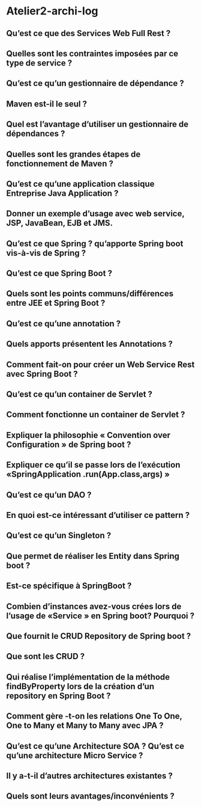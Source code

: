 # Atelier2-archi-log

## Qu’est ce que des Services Web Full Rest ? 

## Quelles sont les contraintes imposées par ce type de service ?

## Qu’est ce qu’un gestionnaire de dépendance ? 

## Maven est-il le seul ? 

## Quel est l’avantage d’utiliser un gestionnaire de dépendances ? 

## Quelles sont les grandes étapes de fonctionnement de Maven ?

## Qu’est ce qu’une application classique Entreprise Java Application ? 

## Donner un exemple d’usage avec web service, JSP, JavaBean, EJB et JMS.

## Qu’est ce que Spring ? qu’apporte Spring boot vis-à-vis de Spring ?

## Qu’est ce que Spring Boot ? 

## Quels sont les points communs/différences entre JEE et Spring Boot ?

## Qu’est ce qu’une annotation ? 

## Quels apports présentent les Annotations ?

## Comment fait-on pour créer un Web Service Rest avec Spring Boot ?

## Qu’est ce qu’un container de Servlet ? 

## Comment fonctionne un container de Servlet ?

## Expliquer la philosophie « Convention over Configuration » de Spring boot ?

## Expliquer ce qu’il se passe lors de l’exécution «SpringApplication .run(App.class,args) »

## Qu’est ce qu’un DAO ? 

## En quoi est-ce intéressant d’utiliser ce pattern ? 

## Qu’est ce qu’un Singleton ?

## Que permet de réaliser les Entity dans Spring boot ? 

## Est-ce spécifique à SpringBoot ?

## Combien d’instances avez-vous crées lors de l’usage de «Service » en Spring boot? Pourquoi ?

## Que fournit le CRUD Repository de Spring boot ? 

## Que sont les CRUD ?

## Qui réalise l’implémentation de la méthode findByProperty lors de la création d’un repository en Spring Boot ?

## Comment gère -t-on les relations One To One, One to Many et Many to Many avec JPA ?

## Qu’est ce qu’une Architecture SOA ? Qu’est ce qu’une architecture Micro Service ? 

## Il y a-t-il d’autres architectures existantes ? 

## Quels sont leurs avantages/inconvénients ?